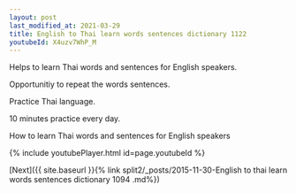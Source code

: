 ```yaml
---
layout: post
last_modified_at: 2021-03-29
title: English to Thai learn words sentences dictionary 1122 
youtubeId: X4uzv7WhP_M
---
```

 
 
Helps to learn Thai words and sentences for English speakers.

Opportunitiy to repeat the words sentences. 

Practice Thai language. 
 
10 minutes practice every day. 
 
How to learn Thai words and sentences for English speakers 
 
{% include youtubePlayer.html id=page.youtubeId %}
 
 
[Next]({{ site.baseurl }}{% link  split2/_posts/2015-11-30-English to thai learn words sentences dictionary 1094 .md%})
 
